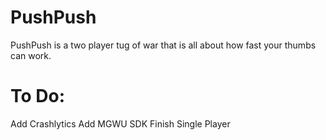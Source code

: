 # PushPush

PushPush is a two player tug of war that is all about how fast your thumbs can work. 


# To Do:

Add Crashlytics
Add MGWU SDK
Finish Single Player
